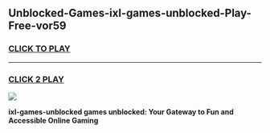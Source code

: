 
## Unblocked-Games-ixl-games-unblocked-Play-Free-vor59
<h3>
<a href="https://premium76.site?title=ixl-games-unblocked&ref=24M">CLICK TO PLAY</a></h3>
<hr>

<h3>
<a href="https://premium76.site?title=ixl-games-unblocked&ref=24M">CLICK 2 PLAY</a>
  
</h3>

<a href="https://premium76.site?title=ixl-games-unblocked&ref=24M"><img src="https://clearcache.store/games.png"></a>


**ixl-games-unblocked games unblocked: Your Gateway to Fun and Accessible Online Gaming**
